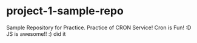 # project-1-sample-repo
Sample Repository for Practice.
Practice of CRON Service!
Cron is Fun! :D
JS is awesome!! :)
did it
